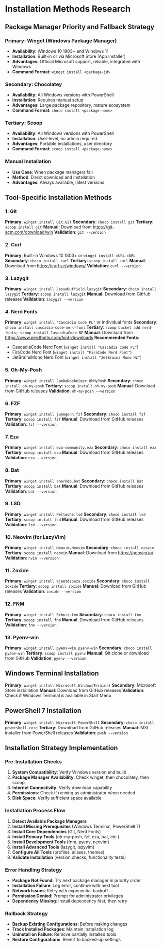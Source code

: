 # Installation Methods Research

## Package Manager Priority and Fallback Strategy

### Primary: Winget (Windows Package Manager)
- **Availability**: Windows 10 1903+ and Windows 11
- **Installation**: Built-in or via Microsoft Store (App Installer)
- **Advantages**: Official Microsoft support, reliable, integrated with Windows
- **Command Format**: `winget install <package-id>`

### Secondary: Chocolatey
- **Availability**: All Windows versions with PowerShell
- **Installation**: Requires manual setup
- **Advantages**: Large package repository, mature ecosystem
- **Command Format**: `choco install <package-name>`

### Tertiary: Scoop
- **Availability**: All Windows versions with PowerShell
- **Installation**: User-level, no admin required
- **Advantages**: Portable installations, user directory
- **Command Format**: `scoop install <package-name>`

### Manual Installation
- **Use Case**: When package managers fail
- **Method**: Direct download and installation
- **Advantages**: Always available, latest versions

## Tool-Specific Installation Methods

### 1. Git
**Primary**: `winget install Git.Git`
**Secondary**: `choco install git`
**Tertiary**: `scoop install git`
**Manual**: Download from https://git-scm.com/download/win
**Validation**: `git --version`

### 2. Curl
**Primary**: Built-in Windows 10 1803+ or `winget install cURL.cURL`
**Secondary**: `choco install curl`
**Tertiary**: `scoop install curl`
**Manual**: Download from https://curl.se/windows/
**Validation**: `curl --version`

### 3. Lazygit
**Primary**: `winget install JesseDuffield.lazygit`
**Secondary**: `choco install lazygit`
**Tertiary**: `scoop install lazygit`
**Manual**: Download from GitHub releases
**Validation**: `lazygit --version`

### 4. Nerd Fonts
**Primary**: `winget install "Cascadia Code PL"` or individual fonts
**Secondary**: `choco install cascadia-code-nerd-font`
**Tertiary**: `scoop bucket add nerd-fonts; scoop install CascadiaCode-NF`
**Manual**: Download from https://www.nerdfonts.com/font-downloads
**Recommended Fonts**:
- CascadiaCode Nerd Font (`winget install "Cascadia Code PL"`)
- FiraCode Nerd Font (`winget install "FiraCode Nerd Font"`)
- JetBrainsMono Nerd Font (`winget install "JetBrains Mono NL"`)

### 5. Oh-My-Posh
**Primary**: `winget install JanDeDobbeleer.OhMyPosh`
**Secondary**: `choco install oh-my-posh`
**Tertiary**: `scoop install oh-my-posh`
**Manual**: Download from GitHub releases
**Validation**: `oh-my-posh --version`

### 6. FZF
**Primary**: `winget install junegunn.fzf`
**Secondary**: `choco install fzf`
**Tertiary**: `scoop install fzf`
**Manual**: Download from GitHub releases
**Validation**: `fzf --version`

### 7. Eza
**Primary**: `winget install eza-community.eza`
**Secondary**: `choco install eza`
**Tertiary**: `scoop install eza`
**Manual**: Download from GitHub releases
**Validation**: `eza --version`

### 8. Bat
**Primary**: `winget install sharkdp.bat`
**Secondary**: `choco install bat`
**Tertiary**: `scoop install bat`
**Manual**: Download from GitHub releases
**Validation**: `bat --version`

### 9. LSD
**Primary**: `winget install Peltoche.lsd`
**Secondary**: `choco install lsd`
**Tertiary**: `scoop install lsd`
**Manual**: Download from GitHub releases
**Validation**: `lsd --version`

### 10. Neovim (for LazyVim)
**Primary**: `winget install Neovim.Neovim`
**Secondary**: `choco install neovim`
**Tertiary**: `scoop install neovim`
**Manual**: Download from https://neovim.io/
**Validation**: `nvim --version`

### 11. Zoxide
**Primary**: `winget install ajeetdsouza.zoxide`
**Secondary**: `choco install zoxide`
**Tertiary**: `scoop install zoxide`
**Manual**: Download from GitHub releases
**Validation**: `zoxide --version`

### 12. FNM
**Primary**: `winget install Schniz.fnm`
**Secondary**: `choco install fnm`
**Tertiary**: `scoop install fnm`
**Manual**: Download from GitHub releases
**Validation**: `fnm --version`

### 13. Pyenv-win
**Primary**: `winget install pyenv-win.pyenv-win`
**Secondary**: `choco install pyenv-win`
**Tertiary**: `scoop install pyenv`
**Manual**: Git clone or download from GitHub
**Validation**: `pyenv --version`

## Windows Terminal Installation
**Primary**: `winget install Microsoft.WindowsTerminal`
**Secondary**: Microsoft Store installation
**Manual**: Download from GitHub releases
**Validation**: Check if Windows Terminal is available in Start Menu

## PowerShell 7 Installation
**Primary**: `winget install Microsoft.PowerShell`
**Secondary**: `choco install powershell-core`
**Tertiary**: Download from GitHub releases
**Manual**: MSI installer from PowerShell releases
**Validation**: `pwsh --version`

## Installation Strategy Implementation

### Pre-Installation Checks
1. **System Compatibility**: Verify Windows version and build
2. **Package Manager Availability**: Check winget, then chocolatey, then scoop
3. **Internet Connectivity**: Verify download capability
4. **Permissions**: Check if running as administrator when needed
5. **Disk Space**: Verify sufficient space available

### Installation Process Flow
1. **Detect Available Package Managers**
2. **Install Missing Prerequisites** (Windows Terminal, PowerShell 7)
3. **Install Core Dependencies** (Git, Nerd Fonts)
4. **Install Primary Tools** (oh-my-posh, fzf, eza, bat, etc.)
5. **Install Development Tools** (fnm, pyenv, neovim)
6. **Install Advanced Tools** (lazygit, lazyvim)
7. **Configure All Tools** (profiles, aliases, themes)
8. **Validate Installation** (version checks, functionality tests)

### Error Handling Strategy
- **Package Not Found**: Try next package manager in priority order
- **Installation Failure**: Log error, continue with next tool
- **Network Issues**: Retry with exponential backoff
- **Permission Denied**: Prompt for administrator privileges
- **Dependency Missing**: Install dependency first, then retry

### Rollback Strategy
- **Backup Existing Configurations**: Before making changes
- **Track Installed Packages**: Maintain installation log
- **Uninstall on Failure**: Remove partially installed tools
- **Restore Configurations**: Revert to backed-up settings

